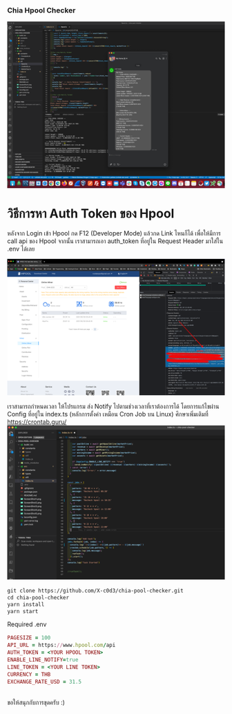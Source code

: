 ### Chia Hpool Checker

![Hpool Checker](https://raw.githubusercontent.com/X-c0d3/chia-pool-checker/main/ScreenShot3.png)

# วิธีการหา Auth Token ของ Hpool

หลังจาก Login เข้า Hpool กด F12 (Developer Mode) แล้วกด Link ไหนก็ได้
เพื่อให้มีการ call api ของ Hpool
จากนั้น เราสามารถเอา auth_token ที่อยู่ใน Request Header มาใส่ใน .env ได้เลย

![วิธีเอา Token จาก Hpool](https://raw.githubusercontent.com/X-c0d3/chia-pool-checker/main/ScreenShot4.png)

เราสามารถกำหนดเวลา ให้โปรแกรม ส่ง Notify ไปตามช่วงเวลาที่เราต้องการได้
โดยการแก้ไขผ่าน Config ที่อยู่ใน index.ts (หลักการตั้งค่า เหมือน Cron Job บน Linux)
ศึกษาเพิ่มเติมที่ https://crontab.guru/
![schedule](https://raw.githubusercontent.com/X-c0d3/chia-pool-checker/main/ScreenShot5.png)

```
git clone https://github.com/X-c0d3/chia-pool-checker.git
cd chia-pool-checker
yarn install
yarn start
```

Required .env

```ruby
PAGESIZE = 100
API_URL = https://www.hpool.com/api
AUTH_TOKEN = <YOUR HPOOL TOKEN>
ENABLE_LINE_NOTIFY=true
LINE_TOKEN = <YOUR LINE TOKEN>
CURRENCY = THB
EXCHANGE_RATE_USD = 31.5
```

<br />
ขอให้สนุกกับการขุดครับ :)
